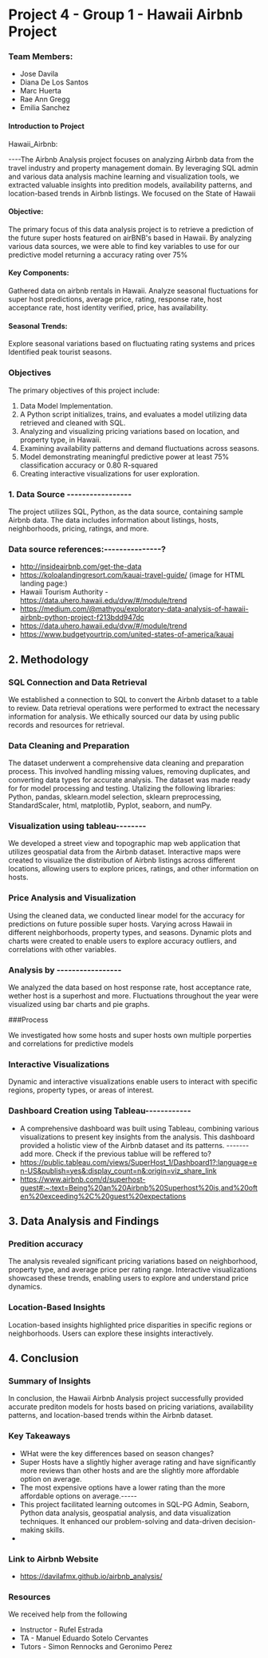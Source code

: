 # Project 4 - Group 1 - Hawaii Airbnb Project
### Team Members:
*  Jose Davila
*  Diana De Los Santos
*  Marc Huerta
*  Rae Ann Gregg
* Emilia Sanchez

#### Introduction to Project

Hawaii_Airbnb:

----The Airbnb Analysis project focuses on analyzing Airbnb data from the travel industry and property management domain. By leveraging SQL admin and various data analysis machine learning and visualization tools, we extracted valuable insights into predition models, availability patterns, and location-based trends in Airbnb listings.
We focused on the State of Hawaii

####  Objective:
The primary focus of this data analysis project is to retrieve a prediction of the future super hosts featured on airBNB's based in Hawaii. By analyzing various data sources, we were able to find key variables to use for our predictive model returning a accuracy rating over 75%

#### Key Components: 
Gathered data on airbnb rentals in Hawaii.
Analyze seasonal fluctuations for super host predictions, average price, rating, response rate, host acceptance rate,	host identity verified,	price, has availability.

#### Seasonal Trends:
Explore seasonal variations based on fluctuating rating systems and prices
Identified peak tourist seasons.

### Objectives

The primary objectives of this project include:

1. Data Model Implementation.
2. A Python script initializes, trains, and evaluates a model utilizing data retrieved and cleaned with SQL.
3. Analyzing and visualizing pricing variations based on location, and property type, in Hawaii.
4. Examining availability patterns and demand fluctuations across seasons.
5. Model demonstrating meaningful predictive power at least 75% classification accuracy or 0.80 R-squared
6. Creating interactive visualizations for user exploration.

### 1. Data Source -----------------

The project utilizes SQL, Python, as the data source, containing sample Airbnb data. The data includes information about listings, hosts, neighborhoods, pricing, ratings, and more.

### Data source references:---------------?
* http://insideairbnb.com/get-the-data
* https://koloalandingresort.com/kauai-travel-guide/ (image for HTML landing page:) 
* Hawaii Tourism Authority - https://data.uhero.hawaii.edu/dvw/#/module/trend
* https://medium.com/@mathyou/exploratory-data-analysis-of-hawaii-airbnb-python-project-f213bdd947dc
* https://data.uhero.hawaii.edu/dvw/#/module/trend
* https://www.budgetyourtrip.com/united-states-of-america/kauai

## 2. Methodology

### SQL Connection and Data Retrieval

We established a connection to SQL to convert the Airbnb dataset to a table to review. Data retrieval operations were performed to extract the necessary information for analysis. We ethically sourced our data by using public records and resources for retrieval.

### Data Cleaning and Preparation

The dataset underwent a comprehensive data cleaning and preparation process. This involved handling missing values, removing duplicates, and converting data types for accurate analysis. The dataset was made ready for for model processing and testing. Utalizing the following libraries: Python, pandas, sklearn.model selection, sklearn preprocessing, StandardScaler, html, matplotlib, Pyplot, seaborn, and numPy.

### Visualization using tableau--------

We developed a street view and topographic map web application that utilizes geospatial data from the Airbnb dataset. Interactive maps were created to visualize the distribution of Airbnb listings across different locations, allowing users to explore prices, ratings, and other information on hosts. 
### Price Analysis and Visualization

Using the cleaned data, we conducted linear model for the accuracy for predictions on future possible super hosts. Varying across Hawaii in different neighborhoods, property types, and seasons. Dynamic plots and charts were created to enable users to explore accuracy outliers, and correlations with other variables.

### Analysis by -----------------

We analyzed the data based on host response rate, host acceptance rate, wether host is a superhost and more. Fluctuations throughout the year were visualized using bar charts and pie graphs.

###Process

We investigated how some hosts and super hosts own multiple porperties and correlations for predictive models

### Interactive Visualizations

Dynamic and interactive visualizations enable users to interact with specific regions, property types, or areas of interest.

### Dashboard Creation using Tableau------------

* A comprehensive dashboard was built using Tableau, combining various visualizations to present key insights from the analysis. This dashboard provided a holistic view of the Airbnb dataset and its patterns.
-------add more. Check if the previous tablue will be reffered to?
* https://public.tableau.com/views/SuperHost_1/Dashboard1?:language=en-US&publish=yes&:display_count=n&:origin=viz_share_link ​
* https://www.airbnb.com/d/superhost-guest#:~:text=Being%20an%20Airbnb%20Superhost%20is,and%20often%20exceeding%2C%20guest%20expectations 

## 3. Data Analysis and Findings

### Predition accuracy

The analysis revealed significant pricing variations based on neighborhood, property type, and average price per rating range. Interactive visualizations showcased these trends, enabling users to explore and understand price dynamics.

### Location-Based Insights

Location-based insights highlighted price disparities in specific regions or neighborhoods. Users can explore these insights interactively.

## 4. Conclusion

### Summary of Insights

In conclusion, the Hawaii Airbnb Analysis project successfully provided accurate prediton models for hosts based on pricing variations, availability patterns, and location-based trends within the Airbnb dataset. 

### Key Takeaways

* WHat were the key differences based on season changes?
* Super Hosts have a slightly higher average rating and have significantly more reviews than other hosts and are the slightly more affordable option on average.
* The most expensive options have a lower rating than the more affordable options on average.-----
* This project facilitated learning outcomes in SQL-PG Admin, Seaborn, Python data analysis, geospatial analysis, and data visualization techniques. It enhanced our problem-solving and data-driven decision-making skills.
* 

### Link to Airbnb Website

* https://davilafmx.github.io/airbnb_analysis/

### Resources
We received help from the following
* Instructor - Rufel Estrada 
* TA - Manuel Eduardo Sotelo Cervantes
* Tutors - Simon Rennocks and Geronimo Perez 



